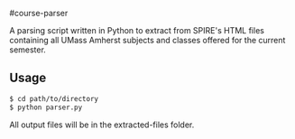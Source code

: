 #course-parser

A parsing script written in Python to extract from SPIRE's HTML files containing all UMass Amherst subjects and classes offered for the current semester.

## Usage
```bash
$ cd path/to/directory
$ python parser.py
```

All output files will be in the extracted-files folder.

